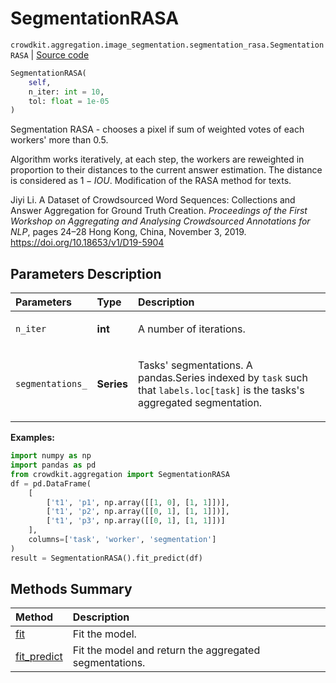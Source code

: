 # SegmentationRASA
`crowdkit.aggregation.image_segmentation.segmentation_rasa.SegmentationRASA` | [Source code](https://github.com/Toloka/crowd-kit/blob/v1.1.0.rc2/crowdkit/aggregation/image_segmentation/segmentation_rasa.py#L15)

```python
SegmentationRASA(
    self,
    n_iter: int = 10,
    tol: float = 1e-05
)
```

Segmentation RASA - chooses a pixel if sum of weighted votes of each workers' more than 0.5.


Algorithm works iteratively, at each step, the workers are reweighted in proportion to their distances
to the current answer estimation. The distance is considered as $1 - IOU$. Modification of the RASA method
for texts.

Jiyi Li.
A Dataset of Crowdsourced Word Sequences: Collections and Answer Aggregation for Ground Truth Creation.
*Proceedings of the First Workshop on Aggregating and Analysing Crowdsourced Annotations for NLP*,
pages 24–28 Hong Kong, China, November 3, 2019.
<https://doi.org/10.18653/v1/D19-5904>

## Parameters Description

| Parameters | Type | Description |
| :----------| :----| :-----------|
`n_iter`|**int**|<p>A number of iterations.</p>
`segmentations_`|**Series**|<p>Tasks&#x27; segmentations. A pandas.Series indexed by `task` such that `labels.loc[task]` is the tasks&#x27;s aggregated segmentation.</p>

**Examples:**


```python
import numpy as np
import pandas as pd
from crowdkit.aggregation import SegmentationRASA
df = pd.DataFrame(
    [
        ['t1', 'p1', np.array([[1, 0], [1, 1]])],
        ['t1', 'p2', np.array([[0, 1], [1, 1]])],
        ['t1', 'p3', np.array([[0, 1], [1, 1]])]
    ],
    columns=['task', 'worker', 'segmentation']
)
result = SegmentationRASA().fit_predict(df)
```
## Methods Summary

| Method | Description |
| :------| :-----------|
[fit](crowdkit.aggregation.image_segmentation.segmentation_rasa.SegmentationRASA.fit.md)| Fit the model.
[fit_predict](crowdkit.aggregation.image_segmentation.segmentation_rasa.SegmentationRASA.fit_predict.md)| Fit the model and return the aggregated segmentations.
